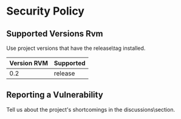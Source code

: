 # Security Policy

## Supported Versions Rvm

Use project versions that have the release\tag installed.

| Version RVM | Supported          |
| ------- | ------------------ |
| 0.2   | release |


## Reporting a Vulnerability

Tell us about the project's shortcomings in the discussions\section.
